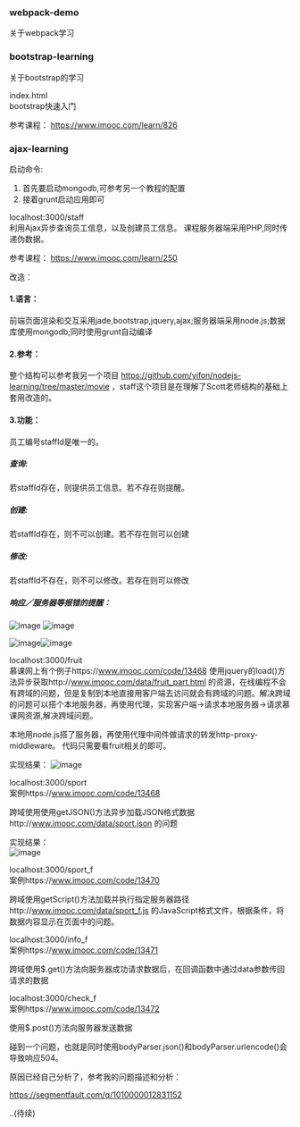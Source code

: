 ### webpack-demo
关于webpack学习

### bootstrap-learning
关于bootstrap的学习

index.html  
bootstrap快速入门

参考课程： https://www.imooc.com/learn/826

### ajax-learning
启动命令:
1. 首先要启动mongodb,可参考另一个教程的配置
2. 接着grunt启动应用即可

localhost:3000/staff  
利用Ajax异步查询员工信息，以及创建员工信息。
课程服务器端采用PHP,同时传递伪数据。

参考课程： https://www.imooc.com/learn/250

改造：

#### 1.语言：
前端页面渲染和交互采用jade,bootstrap,jquery,ajax;服务器端采用node.js;数据库使用mongodb;同时使用grunt自动编译

#### 2.参考：
整个结构可以参考我另一个项目 https://github.com/yifon/nodejs-learning/tree/master/movie ，staff这个项目是在理解了Scott老师结构的基础上套用改造的。

#### 3.功能：
员工编号staffId是唯一的。
##### 查询:
若staffId存在，则提供员工信息。若不存在则提醒。
##### 创建:
若staffId存在，则不可以创建。若不存在则可以创建
##### 修改:
若staffId不存在，则不可以修改。若存在则可以修改
##### 响应／服务器等报错的提醒：
![image](https://github.com/yifon/WebLearning/blob/master/ajax-learning/public/images/2.png) ![image](https://github.com/yifon/WebLearning/blob/master/ajax-learning/public/images/4.png)


![image](https://github.com/yifon/WebLearning/blob/master/ajax-learning/public/images/3.png)![image](https://github.com/yifon/WebLearning/blob/master/ajax-learning/public/images/1.png)


localhost:3000/fruit  
慕课网上有个例子https://www.imooc.com/code/13468 使用jquery的load()方法异步获取http://www.imooc.com/data/fruit_part.html 的资源，在线编程不会有跨域的问题，但是复制到本地直接用客户端去访问就会有跨域的问题。解决跨域的问题可以搭个本地服务器，再使用代理，实现客户端->请求本地服务器->请求慕课网资源,解决跨域问题。

本地用node.js搭了服务器，再使用代理中间件做请求的转发http-proxy-middleware。
代码只需要看fruit相关的即可。

实现结果：
![image](https://github.com/yifon/WebLearning/blob/master/ajax-learning/public/images/fruit.png)

localhost:3000/sport  
案例https://www.imooc.com/code/13468  

跨域使用使用getJSON()方法异步加载JSON格式数据http://www.imooc.com/data/sport.json 的问题

实现结果：  
![image](https://github.com/yifon/WebLearning/blob/master/ajax-learning/public/images/sport.png)

localhost:3000/sport_f  
案例https://www.imooc.com/code/13470  

跨域使用getScript()方法加载并执行指定服务器路径http://www.imooc.com/data/sport_f.js 的JavaScript格式文件，根据条件，将数据内容显示在页面中的问题。

localhost:3000/info_f  
案例https://www.imooc.com/code/13471  

跨域使用$.get()方法向服务器成功请求数据后，在回调函数中通过data参数传回请求的数据  

localhost:3000/check_f  
案例https://www.imooc.com/code/13472  

使用$.post()方法向服务器发送数据  

碰到一个问题，也就是同时使用bodyParser.json()和bodyParser.urlencode()会导致响应504。  

原因已经自己分析了，参考我的问题描述和分析：  

https://segmentfault.com/q/1010000012831152  


..(待续)